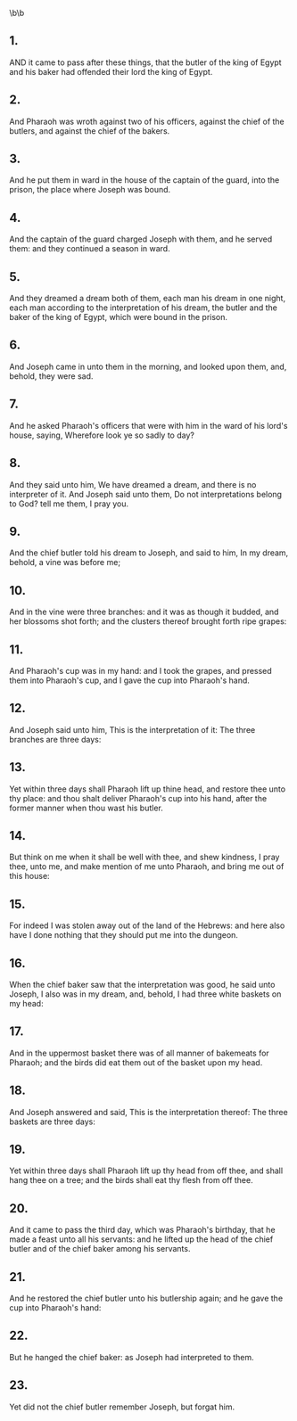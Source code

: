 \b\b
## 1.
AND it came to pass after these things, that the butler of the king of Egypt and his baker had offended their lord the king of Egypt.
## 2.
And Pharaoh was wroth against two of his officers, against the chief of the butlers, and against the chief of the bakers.
## 3.
And he put them in ward in the house of the captain of the guard, into the prison, the place where Joseph was bound.
## 4.
And the captain of the guard charged Joseph with them, and he served them: and they continued a season in ward.
## 5.
And they dreamed a dream both of them, each man his dream in one night, each man according to the interpretation of his dream, the butler and the baker of the king of Egypt, which were bound in the prison.
## 6.
And Joseph came in unto them in the morning, and looked upon them, and, behold, they were sad.
## 7.
And he asked Pharaoh's officers that were with him in the ward of his lord's house, saying, Wherefore look ye so sadly to day?
## 8.
And they said unto him, We have dreamed a dream, and there is no interpreter of it.  And Joseph said unto them, Do not interpretations belong to God?  tell me them, I pray you.
## 9.
And the chief butler told his dream to Joseph, and said to him, In my dream, behold, a vine was before me;
## 10.
And in the vine were three branches: and it was as though it budded, and her blossoms shot forth; and the clusters thereof brought forth ripe grapes:
## 11.
And Pharaoh's cup was in my hand: and I took the grapes, and pressed them into Pharaoh's cup, and I gave the cup into Pharaoh's hand.
## 12.
And Joseph said unto him, This is the interpretation of it: The three branches are three days:
## 13.
Yet within three days shall Pharaoh lift up thine head, and restore thee unto thy place: and thou shalt deliver Pharaoh's cup into his hand, after the former manner when thou wast his butler.
## 14.
But think on me when it shall be well with thee, and shew kindness, I pray thee, unto me, and make mention of me unto Pharaoh, and bring me out of this house:
## 15.
For indeed I was stolen away out of the land of the Hebrews: and here also have I done nothing that they should put me into the dungeon.
## 16.
When the chief baker saw that the interpretation was good, he said unto Joseph, I also was in my dream, and, behold, I had three white baskets on my head:
## 17.
And in the uppermost basket there was of all manner of bakemeats for Pharaoh; and the birds did eat them out of the basket upon my head.
## 18.
And Joseph answered and said, This is the interpretation thereof: The three baskets are three days:
## 19.
Yet within three days shall Pharaoh lift up thy head from off thee, and shall hang thee on a tree; and the birds shall eat thy flesh from off thee.
## 20.
And it came to pass the third day, which was Pharaoh's birthday, that he made a feast unto all his servants: and he lifted up the head of the chief butler and of the chief baker among his servants.
## 21.
And he restored the chief butler unto his butlership again; and he gave the cup into Pharaoh's hand:
## 22.
But he hanged the chief baker: as Joseph had interpreted to them.
## 23.
Yet did not the chief butler remember Joseph, but forgat him.
